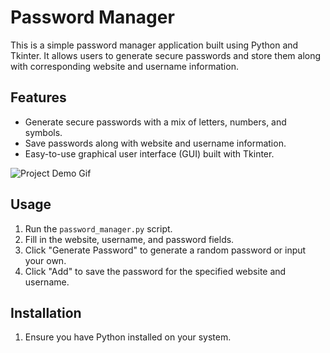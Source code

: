 # Password Manager

This is a simple password manager application built using Python and Tkinter. It allows users to generate secure passwords and store them along with corresponding website and username information.

## Features

- Generate secure passwords with a mix of letters, numbers, and symbols.
- Save passwords along with website and username information.
- Easy-to-use graphical user interface (GUI) built with Tkinter.


![Project Demo Gif](https://imgur.com/sQHHlRv)


## Usage

1. Run the `password_manager.py` script.
2. Fill in the website, username, and password fields.
3. Click "Generate Password" to generate a random password or input your own.
4. Click "Add" to save the password for the specified website and username.

## Installation

1. Ensure you have Python installed on your system.

